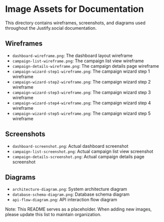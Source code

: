 # Image Assets for Documentation

This directory contains wireframes, screenshots, and diagrams used throughout the Justify.social documentation.

## Wireframes

- `dashboard-wireframe.png`: The dashboard layout wireframe
- `campaign-list-wireframe.png`: The campaign list view wireframe
- `campaign-details-wireframe.png`: The campaign details page wireframe
- `campaign-wizard-step1-wireframe.png`: The campaign wizard step 1 wireframe
- `campaign-wizard-step2-wireframe.png`: The campaign wizard step 2 wireframe
- `campaign-wizard-step3-wireframe.png`: The campaign wizard step 3 wireframe
- `campaign-wizard-step4-wireframe.png`: The campaign wizard step 4 wireframe
- `campaign-wizard-step5-wireframe.png`: The campaign wizard step 5 wireframe

## Screenshots

- `dashboard-screenshot.png`: Actual dashboard screenshot
- `campaign-list-screenshot.png`: Actual campaign list view screenshot
- `campaign-details-screenshot.png`: Actual campaign details page screenshot

## Diagrams

- `architecture-diagram.png`: System architecture diagram
- `database-schema-diagram.png`: Database schema diagram
- `api-flow-diagram.png`: API interaction flow diagram

Note: This README serves as a placeholder. When adding new images, please update this list to maintain organization.
